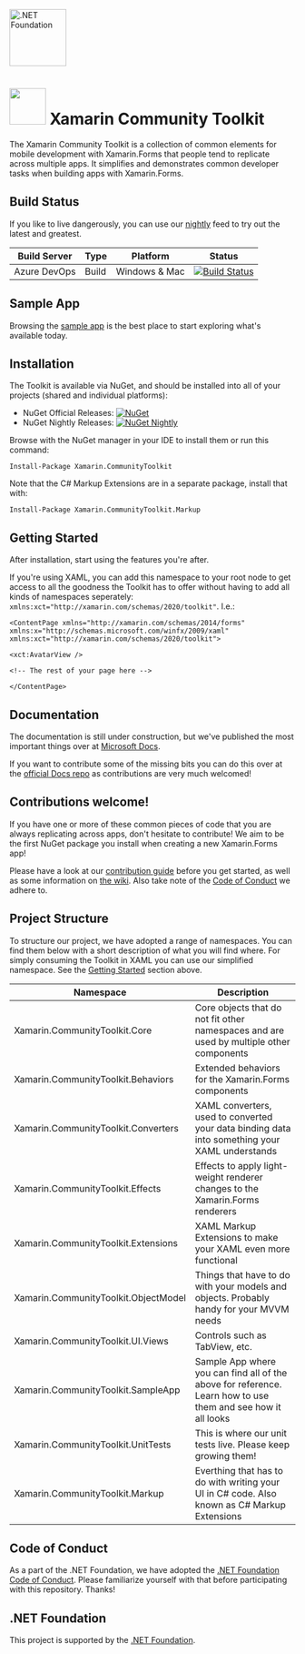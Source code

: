 [<img src="https://raw.githubusercontent.com/dotnet-foundation/swag/master/logo/dotnetfoundation_v4.svg" alt=".NET Foundation" width=100>](https://dotnetfoundation.org)

<img src="assets/XamarinCommunityToolkit_128x128.png" width="64" /> Xamarin Community Toolkit
===========
The Xamarin Community Toolkit is a collection of common elements for mobile development with Xamarin.Forms that people tend to replicate across multiple apps. It simplifies and demonstrates common developer tasks when building apps with Xamarin.Forms.

## Build Status

If you like to live dangerously, you can use our [nightly](https://pkgs.dev.azure.com/xamarin/public/_packaging/XamarinCommunityToolkitNightly/nuget/v3/index.json) feed to try out the latest and greatest.

| Build Server | Type         | Platform | Status |
|--------------|--------------|----------|--------|
| Azure DevOps         | Build        | Windows & Mac  | [![Build Status](https://dev.azure.com/xamarin/public/_apis/build/status/xamarin/CommunityToolkit/xamarin.XamarinCommunityToolkit%20(Public)?branchName=main)](https://dev.azure.com/xamarin/public/_build?definitionId=55&_a=summary) |

## Sample App

Browsing the [sample app](./samples) is the best place to start exploring what's available today.

## Installation

The Toolkit is available via NuGet, and should be installed into all of your projects (shared and individual platforms):

* NuGet Official Releases: [![NuGet](https://img.shields.io/nuget/vpre/Xamarin.CommunityToolkit.svg?label=NuGet)](https://www.nuget.org/packages/Xamarin.CommunityToolkit/)
* NuGet Nightly Releases: [![NuGet Nightly](https://img.shields.io/badge/NuGet-Nightly-yellow)](https://pkgs.dev.azure.com/xamarin/public/_packaging/XamarinCommunityToolkitNightly/nuget/v3/index.json)

Browse with the NuGet manager in your IDE to install them or run this command:

`Install-Package Xamarin.CommunityToolkit`

Note that the C# Markup Extensions are in a separate package, install that with:

`Install-Package Xamarin.CommunityToolkit.Markup`

## Getting Started

After installation, start using the features you're after.

If you're using XAML, you can add this namespace to your root node to get access to all the goodness the Toolkit has to offer without having to add all kinds of namespaces seperately: `xmlns:xct="http://xamarin.com/schemas/2020/toolkit"`. I.e.:

```xaml
<ContentPage xmlns="http://xamarin.com/schemas/2014/forms" xmlns:x="http://schemas.microsoft.com/winfx/2009/xaml" 
xmlns:xct="http://xamarin.com/schemas/2020/toolkit">

<xct:AvatarView />

<!-- The rest of your page here -->

</ContentPage>
```

## Documentation

The documentation is still under construction, but we've published the most important things over at [Microsoft Docs](https://docs.microsoft.com/xamarin/community-toolkit/).

If you want to contribute some of the missing bits you can do this over at the [official Docs repo](https://github.com/MicrosoftDocs/xamarin-communitytoolkit) as contributions are very much welcomed!

## Contributions welcome!

If you have one or more of these common pieces of code that you are always replicating across apps, don't hesitate to contribute! We aim to be the first NuGet package you install when creating a new Xamarin.Forms app!

Please have a look at our [contribution guide](CONTRIBUTING.md) before you get started, as well as some information on [the wiki](https://github.com/xamarin/XamarinCommunityToolkit/wiki/Contributing-to-XamarinCommunityToolkit). Also take note of the [Code of Conduct](https://dotnetfoundation.org/code-of-conduct) we adhere to.

## Project Structure

To structure our project, we have adopted a range of namespaces. You can find them below with a short description of what you will find where. For simply consuming the Toolkit in XAML you can use our simplified namespace. See the [Getting Started](#getting-started) section above.

| Namespace | Description |
|--------------|--------------|
| Xamarin.CommunityToolkit.Core | Core objects that do not fit other namespaces and are used by multiple other components |
| Xamarin.CommunityToolkit.Behaviors | Extended behaviors for the Xamarin.Forms components |
| Xamarin.CommunityToolkit.Converters | XAML converters, used to converted your data binding data into something your XAML understands |
| Xamarin.CommunityToolkit.Effects | Effects to apply light-weight renderer changes to the Xamarin.Forms renderers |
| Xamarin.CommunityToolkit.Extensions | XAML Markup Extensions to make your XAML even more functional |
| Xamarin.CommunityToolkit.ObjectModel | Things that have to do with your models and objects. Probably handy for your MVVM needs |
| Xamarin.CommunityToolkit.UI.Views | Controls such as TabView, etc. |
| Xamarin.CommunityToolkit.SampleApp | Sample App where you can find all of the above for reference. Learn how to use them and see how it all looks |
| Xamarin.CommunityToolkit.UnitTests | This is where our unit tests live. Please keep growing them! |
| Xamarin.CommunityToolkit.Markup | Everthing that has to do with writing your UI in C# code. Also known as C# Markup Extensions |

## Code of Conduct
As a part of the .NET Foundation, we have adopted the [.NET Foundation Code of Conduct](https://dotnetfoundation.org/code-of-conduct). Please familiarize yourself with that before participating with this repository. Thanks!

## .NET Foundation
This project is supported by the [.NET Foundation](https://dotnetfoundation.org).

